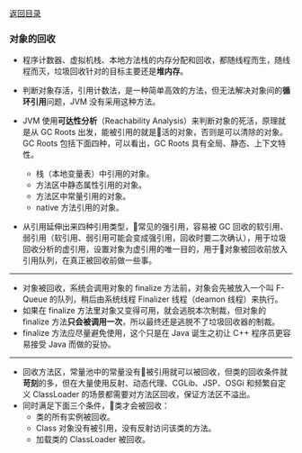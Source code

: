 [返回目录](../README.md)

### 对象的回收

- 程序计数器、虚拟机栈、本地方法栈的内存分配和回收，都随线程而生，随线程而灭，垃圾回收针对的目标主要还是**堆内存**。
- 判断对象存活，引用计数法，是一种简单高效的方法，但无法解决对象间的**循环引用**问题，JVM 没有采用这种方法。
- JVM 使用**可达性分析**（Reachability Analysis）来判断对象的死活，原理就是从 GC Roots 出发，能被引用的就是活的对象，否则是可以清除的对象。GC Roots 包括下面四种，可以看出，GC Roots 具有全局、静态、上下文特性。
    - 栈（本地变量表）中引用的对象。
    - 方法区中静态属性引用的对象。
    - 方法区中常量引用的对象。
    - native 方法引用的对象。

- 从引用延伸出来四种引用类型，常见的强引用，容易被 GC 回收的软引用、弱引用（软引用、弱引用可能会变成强引用，回收时要二次确认），用于垃圾回收分析的虚引用，设置对象为虚引用的唯一目的，用于对象被回收前放入引用队列，在真正被回收前做一些事。

---

- 对象被回收，系统会调用对象的 finalize 方法前，对象会先被放入一个叫 F-Queue 的队列，稍后由系统线程 Finalizer 线程（deamon 线程）来执行。
- 如果在 finalize 方法里对象又变得可用，就会逃脱本次制裁，但对象的 finalize 方法**只会被调用一次**，所以最终还是逃脱不了垃圾回收器的制裁。
- finalize 方法应尽量避免使用，这个只是在 Java 诞生之初让 C++ 程序员更容易接受 Java 而做的妥协。

---

- 回收方法区，常量池中的常量没有被引用就可以被回收，但类的回收条件就**苛刻**的多，但在大量使用反射、动态代理、CGLib、JSP、OSGi 和频繁自定义 ClassLoader 的场景都需要对方法区回收，保证方法区不溢出。
- 同时满足下面三个条件，类才会被回收：
    - 类的所有实例被回收。
    - Class 对象没有被引用，没有反射访问该类的方法。
    - 加载类的 ClassLoader 被回收。